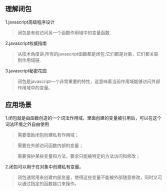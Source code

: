 ## 理解闭包
1.javascript高级程序设计
>闭包是有权访问另一个函数作用域中的变量函数

2.javascript权威指南
>从技术角度讲,所有的javascript函数都是闭包;它们都是对象，它们都关联到作用域链.

3.javascript秘密花园
>闭包是javascript一个非常重要的特性，这意味着当前作用域能够访问外部作用域中的变量。


## 应用场景
1.闭包就是由函数创造的一个词法作用域，里面创建的变量被引用后，可以在这个词法环境之外自由使用
<!-- >管理私有变量和私有方法，将对变量（状态）的变化封装在安全的环境中 -->
> 需要借助闭包创建私有作用域；

<!-- >将代码封装成一个闭包形式，等待时机成熟的时候再使用，比如实现柯里化和反柯里化 -->
> 需要在外部访问函数内部的变量；

<!-- >需要注意的，由于闭包内的部分资源无法自动释放，容易造成内存泄露 -->
> 需要保护某些变量和方法，要求只能被特定的方法访问和修改；


2.闭包可以用于在对象中创建私有变量。
>闭包通常用来创建内部变量，使得这些变量不能被外部随意修改，同时又可以通过指定的函数接口来操作。 


